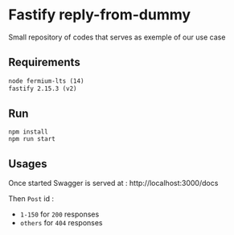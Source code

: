 # Fastify reply-from-dummy

Small repository of codes that serves as exemple of our use case

## Requirements

```txt
node fermium-lts (14)
fastify 2.15.3 (v2)
```

## Run

```cli
npm install
npm run start
```

## Usages

Once started Swagger is served at : http://localhost:3000/docs

Then `Post` id :

- `1-150` for `200` responses
- `others` for `404` responses
